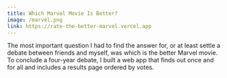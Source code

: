 ```yaml
---
title: Which Marvel Movie Is Better?
image: /marvel.png
link: https://rate-the-better-marvel.vercel.app
---
```


The most important question I had to find the answer for, or at least settle a debate between friends and myself, was which is the better Marvel movie. To conclude a four-year debate, I built a web app that finds out once and for all and includes a results page ordered by votes.
